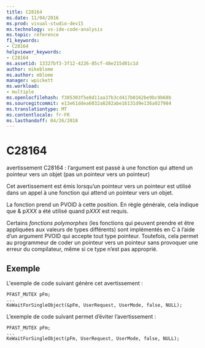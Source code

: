 ```yaml
---
title: C28164
ms.date: 11/04/2016
ms.prod: visual-studio-dev15
ms.technology: vs-ide-code-analysis
ms.topic: reference
f1_keywords:
- C28164
helpviewer_keywords:
- C28164
ms.assetid: 13327bf3-3f12-4226-85cf-48e215d01c1d
author: mikeblome
ms.author: mblome
manager: wpickett
ms.workload:
- multiple
ms.openlocfilehash: f385303f5e8d11aa37b3cd417b0162be9bc9b68b
ms.sourcegitcommit: e13e61ddea6032a8282abe16131d9e136a927984
ms.translationtype: MT
ms.contentlocale: fr-FR
ms.lasthandoff: 04/26/2018
---
```

# <a name="c28164"></a>C28164
avertissement C28164 : l’argument est passé à une fonction qui attend un pointeur vers un objet (pas un pointeur vers un pointeur)

 Cet avertissement est émis lorsqu’un pointeur vers un pointeur est utilisé dans un appel à une fonction qui attend un pointeur vers un objet.

 La fonction prend un PVOID à cette position. En règle générale, cela indique que & p*XXX* a été utilisé quand p*XXX* est requis.

 Certains *fonctions polymorphes* (les fonctions qui peuvent prendre et être appliquées aux valeurs de types différents) sont implémentés en C à l’aide d’un argument PVOID qui accepte tout type pointeur. Toutefois, cela permet au programmeur de coder un pointeur vers un pointeur sans provoquer une erreur du compilateur, même si ce type n’est pas approprié.

## <a name="example"></a>Exemple
 L'exemple de code suivant génère cet avertissement :

```
PFAST_MUTEX pFm;
...
KeWaitForSingleObject(&pFm, UserRequest, UserMode, false, NULL);
```

 L’exemple de code suivant permet d’éviter l’avertissement :

```
PFAST_MUTEX pFm;
...
KeWaitForSingleObject(pFm, UserRequest, UserMode, false, NULL);
```